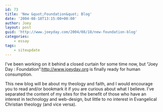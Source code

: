 ```yaml
---
id: 73
title: 'New &quot;Foundation&quot; Blog'
date: '2004-08-18T13:15:00+00:00'
author: Joey
layout: post
guid: 'http://www.joeyday.com/2004/08/18/new-foundation-blog'
categories:
    - essay
tags:
    - siteupdate
---
```


I’ve been working on it behind a closed curtain for some time now, but “Joey Day : Foundation”:http://www.joeyday.org is finally ready for human consumption.

This new blog will be about my theology and faith, and I would encourage you to read and/or bookmark it if you are curious about what I believe. I’ve separated the content of my sites for the benefit of those who have an interest in technology and web-design, but little to no interest in Evangelical Christian theology (and vice versa).